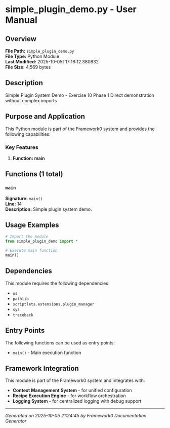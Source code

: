 # simple_plugin_demo.py - User Manual

## Overview
**File Path:** `simple_plugin_demo.py`  
**File Type:** Python Module  
**Last Modified:** 2025-10-05T17:16:12.380832  
**File Size:** 4,569 bytes  

## Description
Simple Plugin System Demo - Exercise 10 Phase 1
Direct demonstration without complex imports

## Purpose and Application
This Python module is part of the Framework0 system and provides the following capabilities:

### Key Features
1. **Function: main**

## Functions (1 total)

### `main`

**Signature:** `main()`  
**Line:** 14  
**Description:** Simple plugin system demo.


## Usage Examples

```python
# Import the module
from simple_plugin_demo import *

# Execute main function
main()
```


## Dependencies

This module requires the following dependencies:

- `os`
- `pathlib`
- `scriptlets.extensions.plugin_manager`
- `sys`
- `traceback`


## Entry Points

The following functions can be used as entry points:

- `main()` - Main execution function


## Framework Integration

This module is part of the Framework0 system and integrates with:

- **Context Management System** - for unified configuration
- **Recipe Execution Engine** - for workflow orchestration
- **Logging System** - for centralized logging with debug support


---
*Generated on 2025-10-05 21:24:45 by Framework0 Documentation Generator*
